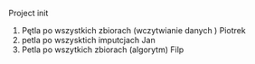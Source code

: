 Project init
1. Pętla po wszystkich zbiorach (wczytwianie danych ) Piotrek 
2. petla po wszysktich imputcjach Jan 
3. Petla po wszytkich zbiorach (algorytm) Filp
